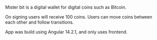 Mister bit is a digital wallet for digital coins such as Bitcoin.

On signing users will receive 100 coins.
Users can move coins between each other and follow transitions.

App was build using Angular 14.2.1, and only uses frontend.
